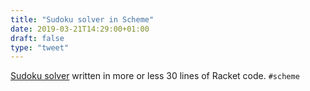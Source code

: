 ```yaml
---
title: "Sudoku solver in Scheme"
date: 2019-03-21T14:29:00+01:00
draft: false
type: "tweet"
---
```


[Sudoku solver](https://codereview.stackexchange.com/questions/151749/sudoku-solver-in-racket) written in more or less 30 lines of Racket code. `#scheme`
